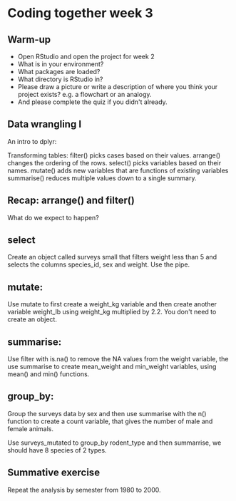 # Coding together week 3 

## Warm-up

+ Open RStudio and open the project for week 2
+ What is in your environment?
+ What packages are loaded? 
+ What directory is RStudio in?
+ Please draw a picture or write a description of where you think your project exists? e.g. a flowchart or an analogy.
+ And please complete the quiz if you didn't already.

## Data wrangling I

An intro to dplyr:

Transforming tables:
filter() picks cases based on their values.
arrange() changes the ordering of the rows.
select() picks variables based on their names.
mutate() adds new variables that are functions of existing variables
summarise() reduces multiple values down to a single summary.

## Recap: arrange() and filter()

What do we expect to happen?

## select

Create an object called surveys small that filters weight less than 5 and
selects the columns species_id, sex and weight. Use the pipe.

## mutate:

Use mutate to first create a weight_kg variable and
then create another variable weight_lb using weight_kg multiplied by 2.2.
You don't need to create an object.

## summarise:

Use filter with is.na() to remove the NA values from the weight variable,
the use summarise to create mean_weight and min_weight variables, using mean()
and min() functions.



## group_by:

Group the surveys data by sex and then use summarise with the n() function
to create a count variable, that gives the number of male and female animals.

Use surveys_mutated to group_by rodent_type and then summarrise,
we should have 8 species of 2 types.

## Summative exercise

Repeat the analysis by semester from 1980 to 2000.
